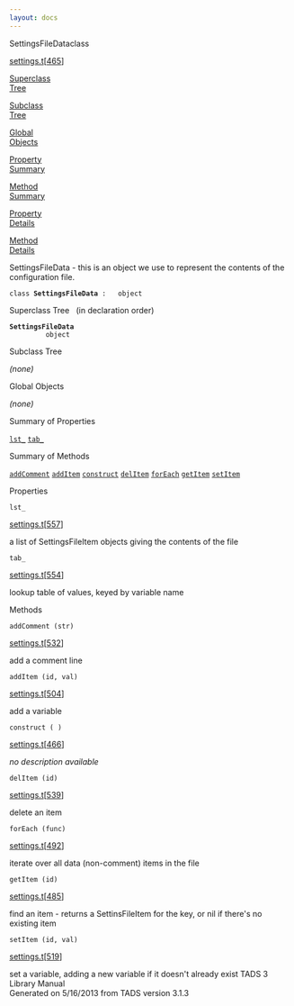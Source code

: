 ```yaml
---
layout: docs
---
```

<span class="title">SettingsFileData</span><span class="type">class</span>

[settings.t](../file/settings.t.html)\[[465](../source/settings.t.html#465)\]

[Superclass  
Tree](#_SuperClassTree_)

[Subclass  
Tree](#_SubClassTree_)

[Global  
Objects](#_ObjectSummary_)

[Property  
Summary](#_PropSummary_)

[Method  
Summary](#_MethodSummary_)

[Property  
Details](#_Properties_)

[Method  
Details](#_Methods_)



SettingsFileData - this is an object we use to represent the contents of
the configuration file.

`class `**`SettingsFileData`**` :   object`



<span id="_SuperClassTree_"></span>



<span class="hdln">Superclass Tree</span>   (in declaration order)



**`SettingsFileData`**  
`         object`  
<span id="_SubClassTree_"></span>



<span class="hdln">Subclass Tree</span>  



*(none)* <span id="_ObjectSummary_"></span>



<span class="hdln">Global Objects</span>  



*(none)* <span id="_PropSummary_"></span>



<span class="hdln">Summary of Properties</span>  



[`lst_`](#lst_) [`tab_`](#tab_)

<span id="_MethodSummary_"></span>



<span class="hdln">Summary of Methods</span>  



[`addComment`](#addComment) [`addItem`](#addItem) [`construct`](#construct) [`delItem`](#delItem) [`forEach`](#forEach) [`getItem`](#getItem) [`setItem`](#setItem)

<span id="_Properties_"></span>



<span class="hdln">Properties</span>  



<span id="lst_"></span>

`lst_`

[settings.t](../file/settings.t.html)\[[557](../source/settings.t.html#557)\]



a list of SettingsFileItem objects giving the contents of the file



<span id="tab_"></span>

`tab_`

[settings.t](../file/settings.t.html)\[[554](../source/settings.t.html#554)\]



lookup table of values, keyed by variable name



<span id="_Methods_"></span>



<span class="hdln">Methods</span>  



<span id="addComment"></span>

`addComment (str)`

[settings.t](../file/settings.t.html)\[[532](../source/settings.t.html#532)\]



add a comment line



<span id="addItem"></span>

`addItem (id, val)`

[settings.t](../file/settings.t.html)\[[504](../source/settings.t.html#504)\]



add a variable



<span id="construct"></span>

`construct ( )`

[settings.t](../file/settings.t.html)\[[466](../source/settings.t.html#466)\]



*no description available*



<span id="delItem"></span>

`delItem (id)`

[settings.t](../file/settings.t.html)\[[539](../source/settings.t.html#539)\]



delete an item



<span id="forEach"></span>

`forEach (func)`

[settings.t](../file/settings.t.html)\[[492](../source/settings.t.html#492)\]



iterate over all data (non-comment) items in the file



<span id="getItem"></span>

`getItem (id)`

[settings.t](../file/settings.t.html)\[[485](../source/settings.t.html#485)\]



find an item - returns a SettinsFileItem for the key, or nil if there's
no existing item



<span id="setItem"></span>

`setItem (id, val)`

[settings.t](../file/settings.t.html)\[[519](../source/settings.t.html#519)\]



set a variable, adding a new variable if it doesn't already exist
TADS 3 Library Manual  
Generated on 5/16/2013 from TADS version 3.1.3


